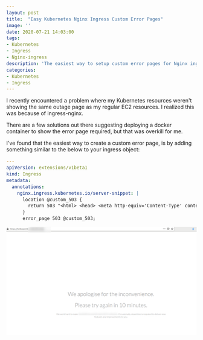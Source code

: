 ```yaml
---
layout: post
title:  "Easy Kubernetes Nginx Ingress Custom Error Pages"
image: ''
date: 2020-07-21 14:03:00
tags:
- Kubernetes
- Ingress
- Nginx-ingress
description: 'The easiest way to setup custom error pages for Nginx ingress on Kubernetes'
categories:
- Kubernetes
- Ingress
---
```


I recently encountered a problem where my Kubernetes resources weren't showing the same outage page as my regular EC2 resources. I realized this was because of ingress-nginx.

There are a few solutions out there suggesting deploying a docker container to show the error page required, but that was overkill for me.

I've found that the easiest way to create a custom error page, is by adding something similar to the below to your ingress object:

```yaml
---
apiVersion: extensions/v1beta1
kind: Ingress
metadata:
  annotations:
    nginx.ingress.kubernetes.io/server-snippet: |
      location @custom_503 {
        return 503 "<html> <head> <meta http-equiv='Content-Type' content='text/html; charset=UTF-8'> <style>...</style> </head> <body> <div class='container'> <div class='content'> <div class='title'> We apologise for the inconvenience. </div><div class='title'> Please try again in 10 minutes. </div><div> <p> We work hard to make xx the world's best xx software. Occasionally, downtime is required to deliver new features and improvements to you. </p></div></div></div></body></html>";
      }
      error_page 503 @custom_503;

```

![Custom 503](/assets/attachments/custom503.png)
